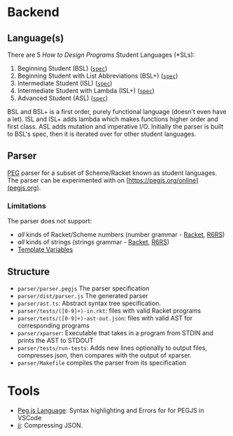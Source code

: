 # Backend

## Language(s)

There are 5 _How to Design Programs_ Student Languages (*SLs):

1. Beginning Student (BSL) ([`spec`](https://docs.racket-lang.org/htdp-langs/beginner.html))
2. Beginning Student with List Abbreviations (BSL+) ([`spec`](https://docs.racket-lang.org/htdp-langs/beginner-abbr.html))
3. Intermediate Student (ISL) ([`spec`](https://docs.racket-lang.org/htdp-langs/intermediate.html))
4. Intermediate Student with Lambda (ISL+) ([`spec`](https://docs.racket-lang.org/htdp-langs/intermediate-lam.html))
5. Advanced Student (ASL) ([`spec`](https://docs.racket-lang.org/htdp-langs/advanced.html))

BSL and BSL+ is a first order, purely functional language (doesn’t even have a let). ISL and ISL+ adds lambda which makes functions higher order and first class. ASL adds mutation and imperative I/O. Initially the parser is built to BSL's spec, then it is iterated over for other student languages.

## Parser

[PEG](https://en.wikipedia.org/wiki/Parsing_expression_grammar) parser for a subset of Scheme/Racket known as 
student languages. The parser can be experimented with on [https://pegjs.org/online](pegjs.org).

### Limitations

The parser does not support:
- _all_ kinds of Racket/Scheme numbers (number grammar - [Racket](https://docs.racket-lang.org/reference/reader.html?q=reading%20number#%28part._parse-number%29), [R6RS](http://www.r6rs.org/final/html/r6rs/r6rs-Z-H-7.html#node_sec_4.2.8))
- _all_ kinds of strings (strings grammar - [Racket](https://docs.racket-lang.org/reference/reader.html?q=reading%20strings#%28part._parse-string%29), [R6RS](http://www.r6rs.org/final/html/r6rs/r6rs-Z-H-7.html#node_sec_4.2.7))
- [Template Variables](https://docs.racket-lang.org/htdp-langs/beginner.html#%28part._beginner._.Template._.Variables%29)


## Structure

- `parser/parser.pegjs` The parser specification
- `parser/dist/parser.js` The generated parser
- `parser/ast.ts`: Abstract syntax tree specification.
- `parser/tests/([0-9]+)-in.rkt`: files with valid Racket programs
- `parser/tests/([0-9]+)-ast-out.json`: files with valid AST for corresponding programs
- `parser/xparser`: Executable that takes in a program from STDIN and prints the AST to STDOUT
- `parser/tests/run-tests`: Adds new lines optionally to output files, compresses json, then 
   compares with the output of xparser.
- `parser/Makefile` compiles the parser from its specification

# Tools

- [Peg.js Language](https://marketplace.visualstudio.com/items?itemName=SirTobi.pegjs-language): Syntax highlighting
  and Errors for for PEGJS in VSCode
- [jj](https://github.com/tidwall/jj): Compressing JSON. 
